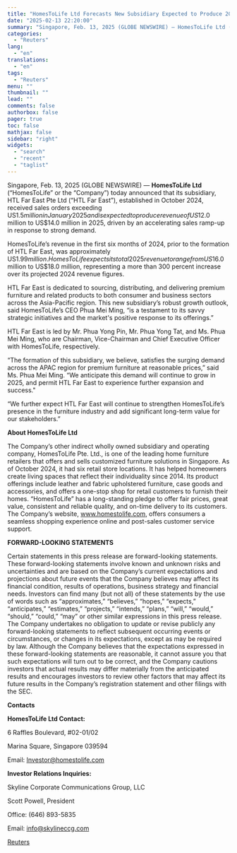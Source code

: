 ```yaml
---
title: "HomesToLife Ltd Forecasts New Subsidiary Expected to Produce 2025 Revenue of US$12.0 Million to US$14.0 Million"
date: "2025-02-13 22:20:00"
summary: "Singapore, Feb. 13, 2025 (GLOBE NEWSWIRE) — HomesToLife Ltd (“HomesToLife” or the “Company”) today announced that its subsidiary, HTL Far East Pte Ltd (“HTL Far East”), established in October 2024, received sales orders exceeding US$1.5 million in January 2025 and is expected to produce revenue of US$12.0 million to US$14.0..."
categories:
  - "Reuters"
lang:
  - "en"
translations:
  - "en"
tags:
  - "Reuters"
menu: ""
thumbnail: ""
lead: ""
comments: false
authorbox: false
pager: true
toc: false
mathjax: false
sidebar: "right"
widgets:
  - "search"
  - "recent"
  - "taglist"
---
```


Singapore, Feb. 13, 2025 (GLOBE NEWSWIRE) — **HomesToLife Ltd**  (“HomesToLife” or the “Company”) today announced that its subsidiary, HTL Far East Pte Ltd (“HTL Far East”), established in October 2024, received sales orders exceeding US$1.5 million in January 2025 and is expected to produce revenue of US$12.0 million to US$14.0 million in 2025, driven by an accelerating sales ramp-up in response to strong demand.

HomesToLife’s revenue in the first six months of 2024, prior to the formation of HTL Far East, was approximately US$1.99 million. HomesToLife expects its total 2025 revenue to range from US$16.0 million to US$18.0 million, representing a more than 300 percent increase over its projected 2024 revenue figures.

HTL Far East is dedicated to sourcing, distributing, and delivering premium furniture and related products to both consumer and business sectors across the Asia-Pacific region. This new subsidiary’s robust growth outlook, said HomesToLife’s CEO Phua Mei Ming, “is a testament to its savvy strategic initiatives and the market's positive response to its offerings.”

HTL Far East is led by Mr. Phua Yong Pin, Mr. Phua Yong Tat, and Ms. Phua Mei Ming, who are Chairman, Vice-Chairman and Chief Executive Officer with HomesToLife, respectively.

“The formation of this subsidiary, we believe, satisfies the surging demand across the APAC region for premium furniture at reasonable prices,” said Ms. Phua Mei Ming. “We anticipate this demand will continue to grow in 2025, and permit HTL Far East to experience further expansion and success."

“We further expect HTL Far East will continue to strengthen HomesToLife’s presence in the furniture industry and add significant long-term value for our stakeholders.”

**About HomesToLife Ltd**

The Company’s other indirect wholly owned subsidiary and operating company, HomesToLife Pte. Ltd., is one of the leading home furniture retailers that offers and sells customized furniture solutions in Singapore. As of October 2024, it had six retail store locations. It has helped homeowners create living spaces that reflect their individuality since 2014. Its product offerings include leather and fabric upholstered furniture, case goods and accessories, and offers a one-stop shop for retail customers to furnish their homes. “HomesToLife” has a long-standing pledge to offer fair prices, great value, consistent and reliable quality, and on-time delivery to its customers. The Company’s website, www.homestolife.com, offers consumers a seamless shopping experience online and post-sales customer service support.

**FORWARD-LOOKING STATEMENTS**

Certain statements in this press release are forward-looking statements. These forward-looking statements involve known and unknown risks and uncertainties and are based on the Company’s current expectations and projections about future events that the Company believes may affect its financial condition, results of operations, business strategy and financial needs. Investors can find many (but not all) of these statements by the use of words such as “approximates,” “believes,” “hopes,” “expects,” “anticipates,” “estimates,” “projects,” “intends,” “plans,” “will,” “would,” “should,” “could,” “may” or other similar expressions in this press release. The Company undertakes no obligation to update or revise publicly any forward-looking statements to reflect subsequent occurring events or circumstances, or changes in its expectations, except as may be required by law. Although the Company believes that the expectations expressed in these forward-looking statements are reasonable, it cannot assure you that such expectations will turn out to be correct, and the Company cautions investors that actual results may differ materially from the anticipated results and encourages investors to review other factors that may affect its future results in the Company’s registration statement and other filings with the SEC.

**Contacts**

**HomesToLife Ltd Contact:**

6 Raffles Boulevard, #02-01/02

Marina Square, Singapore 039594

Email: Investor@homestolife.com

**Investor Relations Inquiries:**

Skyline Corporate Communications Group, LLC

Scott Powell, President

Office: (646) 893-5835

Email: info@skylineccg.com

[Reuters](https://www.tradingview.com/news/reuters.com,2025-02-13:newsml_GNX2Cdmch:0-homestolife-ltd-forecasts-new-subsidiary-expected-to-produce-2025-revenue-of-us-12-0-million-to-us-14-0-million/)
